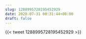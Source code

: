 ```yaml
---
slug: 1288995728195452929
date: 2020-07-31 00:31:44+00:00
draft: false
---
```


{{< tweet 1288995728195452929 >}}
